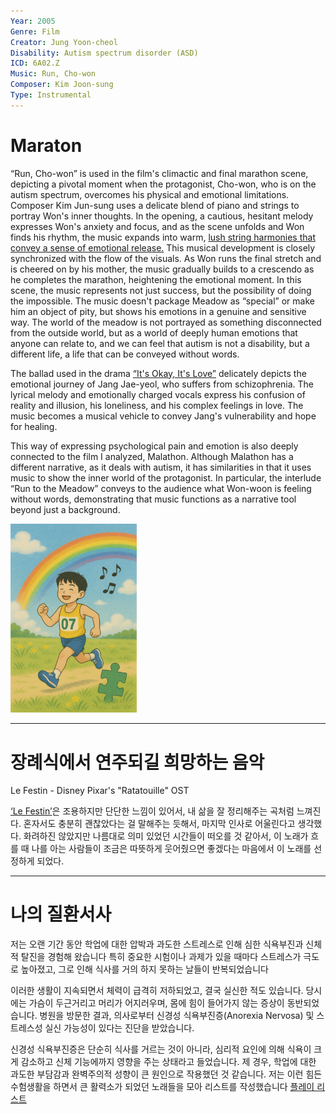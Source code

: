 ```yaml
---
Year: 2005
Genre: Film
Creator: Jung Yoon-cheol
Disability: Autism spectrum disorder (ASD)
ICD: 6A02.Z
Music: Run, Cho-won
Composer: Kim Joon-sung
Type: Instrumental
---
```


# Maraton

“Run, Cho-won” is used in the film's climactic and final marathon scene, depicting a pivotal moment when the protagonist, Cho-won, who is on the autism spectrum, overcomes his physical and emotional limitations. Composer Kim Jun-sung uses a delicate blend of piano and strings to portray Won's inner thoughts. In the opening, a cautious, hesitant melody expresses Won's anxiety and focus, and as the scene unfolds and Won finds his rhythm, the music expands into warm, [lush string harmonies that convey a sense of emotional release.](https://youtu.be/6nM9hL95LzA?si=K-sWANjdfgn4h9jX)
This musical development is closely synchronized with the flow of the visuals. As Won runs the final stretch and is cheered on by his mother, the music gradually builds to a crescendo as he completes the marathon, heightening the emotional moment. In this scene, the music represents not just success, but the possibility of doing the impossible. The music doesn't package Meadow as “special” or make him an object of pity, but shows his emotions in a genuine and sensitive way.
The world of the meadow is not portrayed as something disconnected from the outside world, but as a world of deeply human emotions that anyone can relate to, and we can feel that autism is not a disability, but a different life, a life that can be conveyed without words. 



The ballad used in the drama [“It's Okay, It's Love”](do_gwanwoo.md) delicately depicts the emotional journey of Jang Jae-yeol, who suffers from schizophrenia. The lyrical melody and emotionally charged vocals express his confusion of reality and illusion, his loneliness, and his complex feelings in love. The music becomes a musical vehicle to convey Jang's vulnerability and hope for healing.

This way of expressing psychological pain and emotion is also deeply connected to the film I analyzed, Malathon. Although Malathon has a different narrative, as it deals with autism, it has similarities in that it uses music to show the inner world of the protagonist. In particular, the interlude “Run to the Meadow” conveys to the audience what Won-woon is feeling without words, demonstrating that music functions as a narrative tool beyond just a background.


<img src="./kim_taehee_img.png" alt="image description autism spectrum disorder" style="width:40%;" />


---


# 장례식에서 연주되길 희망하는 음악
Le Festin - Disney Pixar's "Ratatouille" OST 

[‘Le Festin’](https://youtu.be/E2Tj_CQDrk4?si=yR8IYDhyQWpJm0b6)은 
조용하지만 단단한 느낌이 있어서, 내 삶을 잘 정리해주는 곡처럼 느껴진다.
혼자서도 충분히 괜찮았다는 걸 말해주는 듯해서, 마지막 인사로 어울린다고 생각했다.
화려하진 않았지만 나름대로 의미 있었던 시간들이 떠오를 것 같아서,
이 노래가 흐를 때 나를 아는 사람들이 조금은 따뜻하게 웃어줬으면 좋겠다는 마음에서
이 노래를 선정하게 되었다.


---
# 나의 질환서사

저는 오랜 기간 동안 학업에 대한 압박과 과도한 스트레스로 인해 심한 식욕부진과 신체적 탈진을 경험해 왔습니다 특히 중요한 시험이나 과제가 있을 때마다 스트레스가 극도로 높아졌고, 그로 인해 식사를 거의 하지 못하는 날들이 반복되었습니다

이러한 생활이 지속되면서 체력이 급격히 저하되었고, 결국 실신한 적도 있습니다. 당시에는 가슴이 두근거리고 머리가 어지러우며, 몸에 힘이 들어가지 않는 증상이 동반되었습니다. 병원을 방문한 결과, 의사로부터 신경성 식욕부진증(Anorexia Nervosa) 및 스트레스성 실신 가능성이 있다는 진단을 받았습니다.

신경성 식욕부진증은 단순히 식사를 거르는 것이 아니라, 심리적 요인에 의해 식욕이 크게 감소하고 신체 기능에까지 영향을 주는 상태라고 들었습니다. 제 경우, 학업에 대한 과도한 부담감과 완벽주의적 성향이 큰 원인으로 작용했던 것 같습니다. 
저는 이런 힘든 수험생활을 하면서 큰 활력소가 되었던 노래들을 모아 리스트를 작성했습니다
[플레이 리스트](https://youtu.be/uiCsFDJTMjk?si=B8Gw8Lmt9xe-0mxo)


